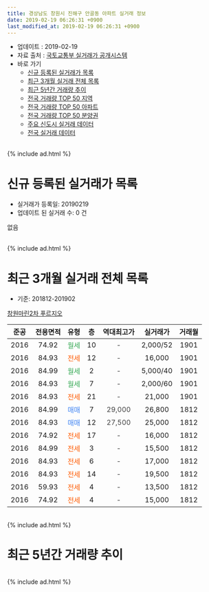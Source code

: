 ```yaml
---
title: 경상남도 창원시 진해구 안골동 아파트 실거래 정보
date: 2019-02-19 06:26:31 +0900
last_modified_at: 2019-02-19 06:26:31 +0900
---
```


* 업데이트 : 2019-02-19
* 자료 출처 : [국토교통부 실거래가 공개시스템](http://rt.molit.go.kr)
* 바로 가기
    * [신규 등록된 실거래가 목록](#신규-등록된-실거래가-목록)
    * [최근 3개월 실거래 전체 목록](#최근-3개월-실거래-전체-목록)
    * [최근 5년간 거래량 추이](#최근-5년간-거래량-추이)
    * [전국 거래량 TOP 50 지역](https://inasie.github.io/apt-trade-info/최근-3개월-전국에서-가장-거래가-많이-발생한-지역)
    * [전국 거래량 TOP 50 아파트](https://inasie.github.io/apt-trade-info/최근-3개월-전국에서-가장-거래가-많이-발생한-아파트)
    * [전국 거래량 TOP 50 분양권](https://inasie.github.io/apt-trade-info/최근-3개월-전국에서-가장-거래가-많이-발생한-분양권)
    * [주요 신도시 실거래 데이터](https://inasie.github.io/apt-trade-info/주요-신도시)
    * [전국 실거래 데이터](https://inasie.github.io/apt-trade-info/전국)
<br>
{% include ad.html %}
<br>

# 신규 등록된 실거래가 목록
* 실거래가 등록일: 20190219
* 업데이트 된 실거래 수: 0 건

없음

<br>
{% include ad.html %}
<br>

# 최근 3개월 실거래 전체 목록
* 기준: 201812-201902


[창원마린2차 푸르지오](https://search.naver.com/search.naver?query=%EA%B2%BD%EC%83%81%EB%82%A8%EB%8F%84+%EC%B0%BD%EC%9B%90%EC%8B%9C+%EC%A7%84%ED%95%B4%EA%B5%AC+%EC%95%88%EA%B3%A8%EB%8F%99+%EC%B0%BD%EC%9B%90%EB%A7%88%EB%A6%B02%EC%B0%A8+%ED%91%B8%EB%A5%B4%EC%A7%80%EC%98%A4)

|준공|전용면적|유형|층|역대최고가|실거래가|거래월|
|:---:|:---:|:---:|:---:|:---:|:---:|:---:|
|2016|74.92|<span style="color:#34a853">월세</span>|10|<span style="color:#444444">-</span>|2,000/52|1901|
|2016|84.93|<span style="color:#ff5a00">전세</span>|12|<span style="color:#444444">-</span>|16,000|1901|
|2016|84.99|<span style="color:#34a853">월세</span>|2|<span style="color:#444444">-</span>|5,000/40|1901|
|2016|84.93|<span style="color:#34a853">월세</span>|7|<span style="color:#444444">-</span>|2,000/60|1901|
|2016|84.93|<span style="color:#ff5a00">전세</span>|21|<span style="color:#444444">-</span>|21,000|1901|
|2016|84.99|<span style="color:#4285f3">매매</span>|7|<span style="color:#444444">29,000</span>|26,800|1812|
|2016|84.93|<span style="color:#4285f3">매매</span>|12|<span style="color:#444444">27,500</span>|25,000|1812|
|2016|74.92|<span style="color:#ff5a00">전세</span>|17|<span style="color:#444444">-</span>|16,000|1812|
|2016|84.99|<span style="color:#ff5a00">전세</span>|3|<span style="color:#444444">-</span>|15,500|1812|
|2016|84.93|<span style="color:#ff5a00">전세</span>|6|<span style="color:#444444">-</span>|17,000|1812|
|2016|84.93|<span style="color:#ff5a00">전세</span>|14|<span style="color:#444444">-</span>|19,500|1812|
|2016|59.93|<span style="color:#ff5a00">전세</span>|4|<span style="color:#444444">-</span>|13,500|1812|
|2016|74.92|<span style="color:#ff5a00">전세</span>|4|<span style="color:#444444">-</span>|15,000|1812|


<br>
{% include ad.html %}
<br>

# 최근 5년간 거래량 추이


<div style="width:100%;">
    <canvas id="deal_progress" height="200"></canvas>
</div>

<script>
new Chart(document.getElementById("deal_progress"), {
    type: 'line',
    data: {
        labels: ['201402','201403','201404','201405','201406','201407','201408','201409','201410','201411','201412','201501','201502','201503','201504','201505','201506','201507','201508','201509','201510','201511','201512','201601','201602','201603','201604','201605','201606','201607','201608','201609','201610','201611','201612','201701','201702','201703','201704','201705','201706','201707','201708','201709','201710','201711','201712','201801','201802','201803','201804','201805','201806','201807','201808','201809','201810','201811','201812','201901','201902'],
        datasets: [{
            label: '매매',
            pointRadius: 1,
            data: [0, 0, 0, 0, 0, 0, 0, 0, 0, 0, 0, 0, 0, 0, 0, 0, 0, 0, 0, 0, 0, 0, 0, 0, 0, 0, 0, 0, 0, 0, 0, 0, 0, 0, 0, 0, 4, 2, 3, 1, 2, 0, 0, 0, 4, 2, 1, 2, 2, 2, 2, 0, 1, 1, 0, 0, 1, 0, 2, 0, 0],
            borderColor: "rgba(255, 201, 14, 1)",
            backgroundColor: "rgba(255, 201, 14, 0.5)",
            fill: false,
            lineTension: 0
        },{
            label: '전월세',
            pointRadius: 1,
            data: [0, 0, 0, 0, 0, 0, 0, 0, 0, 0, 0, 0, 0, 0, 0, 0, 0, 0, 0, 0, 0, 0, 0, 1, 0, 0, 0, 0, 0, 0, 4, 9, 28, 28, 26, 12, 13, 17, 1, 1, 3, 3, 0, 3, 2, 4, 4, 4, 1, 0, 0, 3, 1, 3, 0, 3, 15, 7, 6, 5, 0],
            borderColor: "rgba(0, 141, 185, 1)",
            backgroundColor: "rgba(0, 141, 185, 0.5)",
            fill: false,
            lineTension: 0
        }
        ]
    },
    options: {
        responsive: true,
        title: {
            display: false
        },
        tooltips: {
            mode: 'index',
            intersect: false
        },
        hover: {
            mode: 'nearest',
            intersect: true
        },
        scales: {
            xAxes: [{
                display: true,
                scaleLabel: {
                    display: true,
                    labelString: '년/월'
                }
            }],
            yAxes: [{
                display: true,
                ticks: {
                    suggestedMin: 0,
                },
                scaleLabel: {
                    display: true,
                    labelString: '실거래 수'
                }
            }]
        }
    }
});

</script>


<br>
{% include ad.html %}
<br>

